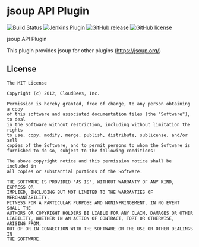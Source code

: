 # jsoup API Plugin

[![Build Status](https://ci.jenkins.io/job/Plugins/job/jsoup-plugin/job/main/badge/icon)](https://ci.jenkins.io/job/Plugins/job/jsoup-plugin/job/main/)
[![Jenkins Plugin](https://img.shields.io/jenkins/plugin/v/jsoup.svg)](https://plugins.jenkins.io/jsoup)
[![GitHub release](https://img.shields.io/github/release/jenkinsci/jsoup-plugin.svg?label=changelog)](https://github.com/jenkinsci/jsoup-plugin/releases/latest)
[![GitHub license](https://img.shields.io/github/license/jenkinsci/jsoup-plugin)](https://github.com/jenkinsci/jsoup-plugin/blob/main/LICENSE.md)

jsoup API Plugin

This plugin provides jsoup for other plugins (https://jsoup.org/)

License
-------

    The MIT License
    
    Copyright (c) 2012, CloudBees, Inc.
    
    Permission is hereby granted, free of charge, to any person obtaining a copy
    of this software and associated documentation files (the "Software"), to deal
    in the Software without restriction, including without limitation the rights
    to use, copy, modify, merge, publish, distribute, sublicense, and/or sell
    copies of the Software, and to permit persons to whom the Software is
    furnished to do so, subject to the following conditions:
    
    The above copyright notice and this permission notice shall be included in
    all copies or substantial portions of the Software.
    
    THE SOFTWARE IS PROVIDED "AS IS", WITHOUT WARRANTY OF ANY KIND, EXPRESS OR
    IMPLIED, INCLUDING BUT NOT LIMITED TO THE WARRANTIES OF MERCHANTABILITY,
    FITNESS FOR A PARTICULAR PURPOSE AND NONINFRINGEMENT. IN NO EVENT SHALL THE
    AUTHORS OR COPYRIGHT HOLDERS BE LIABLE FOR ANY CLAIM, DAMAGES OR OTHER
    LIABILITY, WHETHER IN AN ACTION OF CONTRACT, TORT OR OTHERWISE, ARISING FROM,
    OUT OF OR IN CONNECTION WITH THE SOFTWARE OR THE USE OR OTHER DEALINGS IN
    THE SOFTWARE.
